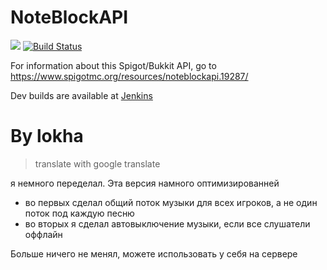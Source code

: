 # NoteBlockAPI
[![](https://jitpack.io/v/koca2000/NoteBlockAPI.svg)](https://jitpack.io/#koca2000/NoteBlockAPI) [![Build Status](http://ci.haprosgames.com/buildStatus/icon?job=NoteBlockAPI)](http://ci.haprosgames.com/job/NoteBlockAPI)

For information about this Spigot/Bukkit API, go to https://www.spigotmc.org/resources/noteblockapi.19287/

Dev builds are available at [Jenkins](http://ci.haprosgames.com/job/NoteBlockAPI/ "Jenkins")

# By lokha
> translate with google translate

я немного переделал. Эта версия намного оптимизированней
*  во первых сделал общий поток музыки для всех игроков, а не один поток под каждую песню
*  во вторых я сделал автовыключение музыки, если все слушатели оффлайн

Больше ничего не менял, можете использовать у себя на сервере